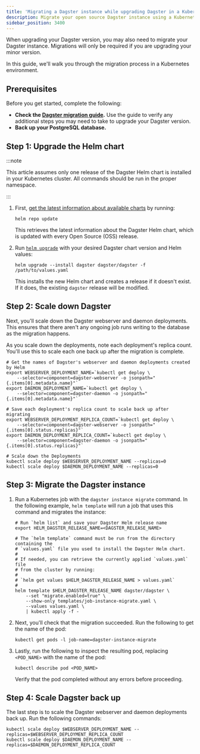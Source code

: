 ```yaml
---
title: 'Migrating a Dagster instance while upgrading Dagster in a Kubernetes environment'
description: Migrate your open source Dagster instance using a Kubernetes Job from the Helm chart.
sidebar_position: 3400
---
```


When upgrading your Dagster version, you may also need to migrate your Dagster instance. Migrations will only be required if you are upgrading your minor version.

In this guide, we'll walk you through the migration process in a Kubernetes environment.

## Prerequisites

Before you get started, complete the following:

- **Check the [Dagster migration guide](/migration/version-migration).** Use the guide to verify any additional steps you may need to take to upgrade your Dagster version.
- **Back up your PostgreSQL database.**

## Step 1: Upgrade the Helm chart

:::note

This article assumes only one release of the Dagster Helm chart is installed in your Kubernetes cluster. All commands should be run in the proper namespace.

:::

1. First, [get the latest information about available charts](https://helm.sh/docs/helm/helm_repo_update/) by running:

   ```shell
   helm repo update
   ```

   This retrieves the latest information about the Dagster Helm chart, which is updated with every Open Source (OSS) release.

2. Run [`helm upgrade`](https://helm.sh/docs/helm/helm_upgrade/) with your desired Dagster chart version and Helm values:

   ```shell
   helm upgrade --install dagster dagster/dagster -f /path/to/values.yaml
   ```

   This installs the new Helm chart and creates a release if it doesn't exist. If it does, the existing `dagster` release will be modified.

## Step 2: Scale down Dagster

Next, you'll scale down the Dagster webserver and daemon deployments. This ensures that there aren't any ongoing job runs writing to the database as the migration happens.

As you scale down the deployments, note each deployment's replica count. You'll use this to scale each one back up after the migration is complete.

```shell
# Get the names of Dagster's webserver and daemon deployments created by Helm
export WEBSERVER_DEPLOYMENT_NAME=`kubectl get deploy \
    --selector=component=dagster-webserver -o jsonpath="{.items[0].metadata.name}"`
export DAEMON_DEPLOYMENT_NAME=`kubectl get deploy \
    --selector=component=dagster-daemon -o jsonpath="{.items[0].metadata.name}"`

# Save each deployment's replica count to scale back up after migrating
export WEBSERVER_DEPLOYMENT_REPLICA_COUNT=`kubectl get deploy \
    --selector=component=dagster-webserver -o jsonpath="{.items[0].status.replicas}"`
export DAEMON_DEPLOYMENT_REPLICA_COUNT=`kubectl get deploy \
    --selector=component=dagster-daemon -o jsonpath="{.items[0].status.replicas}"`

# Scale down the Deployments
kubectl scale deploy $WEBSERVER_DEPLOYMENT_NAME --replicas=0
kubectl scale deploy $DAEMON_DEPLOYMENT_NAME --replicas=0
```

## Step 3: Migrate the Dagster instance

1. Run a Kubernetes job with the `dagster instance migrate` command. In the following example, `helm template` will run a job that uses this command and migrates the instance:

   ```shell
   # Run `helm list` and save your Dagster Helm release name
   export HELM_DAGSTER_RELEASE_NAME=<DAGSTER_RELEASE_NAME>

   # The `helm template` command must be run from the directory containing the
   # `values.yaml` file you used to install the Dagster Helm chart.
   #
   # If needed, you can retrieve the currently applied `values.yaml` file
   # from the cluster by running:
   #
   # `helm get values $HELM_DAGSTER_RELEASE_NAME > values.yaml`
   #
   helm template $HELM_DAGSTER_RELEASE_NAME dagster/dagster \
       --set "migrate.enabled=true" \
       --show-only templates/job-instance-migrate.yaml \
       --values values.yaml \
       | kubectl apply -f -
   ```

2. Next, you'll check that the migration succeeded. Run the following to get the name of the pod:

   ```shell
   kubectl get pods -l job-name=dagster-instance-migrate
   ```

3. Lastly, run the following to inspect the resulting pod, replacing `<POD_NAME>` with the name of the pod:

   ```shell
   kubectl describe pod <POD_NAME>
   ```

   Verify that the pod completed without any errors before proceeding.

## Step 4: Scale Dagster back up

The last step is to scale the Dagster webserver and daemon deployments back up. Run the following commands:

```shell
kubectl scale deploy $WEBSERVER_DEPLOYMENT_NAME --replicas=$WEBSERVER_DEPLOYMENT_REPLICA_COUNT
kubectl scale deploy $DAEMON_DEPLOYMENT_NAME --replicas=$DAEMON_DEPLOYMENT_REPLICA_COUNT
```
